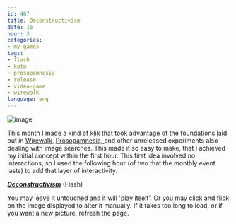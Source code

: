 ```yaml
---
id: 467
title: Deconstructivism
date: 16
hour: 3
categories:
- my-games
tags:
- flash
- kotm
- prosopamnesia
- release
- video-game
- wirewalk
language: eng
---
```


![image](/files/2010/05-deconstructivism/deconstructivismscreen.png "Deconstructivism screenshot")

This month I made a kind of [klik](/tag/kotm/) that took advantage of the foundations laid out in [Wirewalk](/tag/wirewalk/), [Prosopamnesia](/tag/prosopamnesia/),[ ](/tag/prosopamnesia/)and other unreleased experiments also dealing with image searches. This made it so easy to make, that I achieved my initial concept within the first hour. This first idea involved no interactions, so I used the following hour (of two that the monthly event lasts) to add that layer of interactivity.

**_[Deconstructivism](//www.agj.cl/files/games/deconstructivism-kotm/)_** (Flash)

You may leave it untouched and it will 'play itself'. Or you may click and flick on the image displayed to alter it manually. If it takes too long to load, or if you want a new picture, refresh the page.
